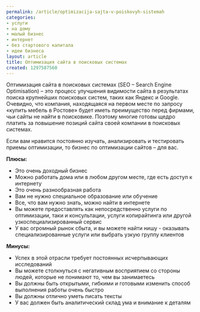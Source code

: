 ```yaml
---
permalink: /article/optimizacija-sajta-v-poiskovyh-sistemah
categories:
- услуги
- на дому
- малый бизнес
- интернет
- без стартового капитала
- идеи бизнеса
layout: article
title: Оптимизация сайта в поисковых системах
created: 1297587560
---
```

Оптимизация сайта в поисковых системах (SEO – Search Engine Optimisation) – это процесс улучшения видимости сайта в результатах поиска крупнейших поисковых систем, таких как Яндекс и Google. Очевидно, что компания, находящаяся на первом месте по запросу «купить мебель в Ростове» будет иметь преимущество перед фирмами, чьи сайты не найти в поисковике. Поэтому многие готовы щедро платить за повышение позиций сайта своей компании в поисковых системах.

Если вам нравится постоянно изучать, анализировать и тестировать приемы оптимизации, то бизнес по оптимизации сайтов – для вас.

**Плюсы:**

 *  Это очень доходный бизнес
 *  Можно работать дома или в любом другом месте, где есть доступ к интернету
 *  Это очень разнообразная работа
 *  Вам не нужно специальное образование или обучение
 *  Все, что вам нужно знать, можно найти в интернете
 *  Вы можете предоставлять как непосредственно услуги по оптимизации, таки и консультации, услуги копирайтинга или другой узкоспециализированный сервис
 *  У вас огромный рынок сбыта, и вы можете найти нишу - оказывать специализированные услуги или выбрать узкую группу клиентов

**Минусы:**

 *  Успех в этой отрасли требует постоянных исчерпывающих исследований
 *  Вы можете столкнуться с негативным восприятием со стороны людей, которые не понимают то, чем вы занимаетесь
 *  Вы должны быть открытыми, гибкими и готовыми изменить способ выполнения работы очень быстро
 *  Вы должны отлично уметь писать тексты
 *  У вас должен быть аналитический склад ума и внимание к деталям
